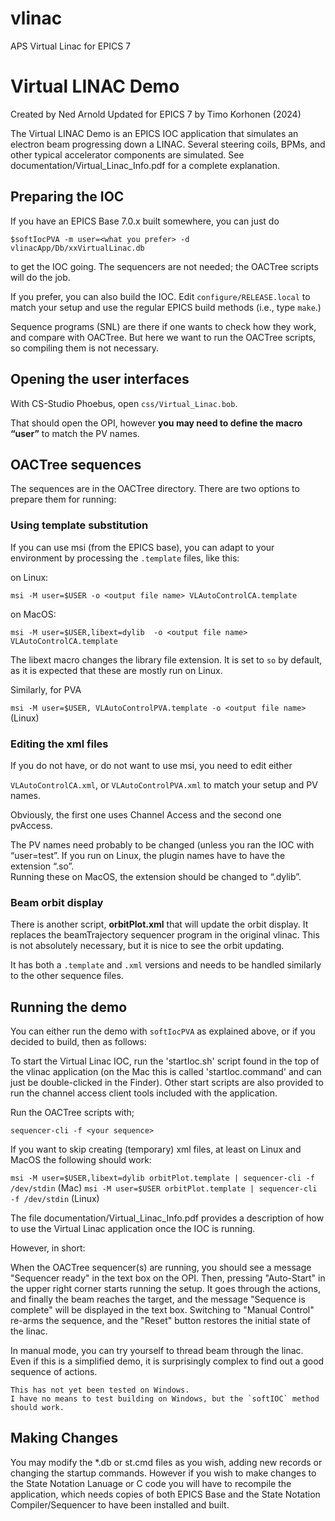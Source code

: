 # vlinac
APS Virtual Linac for EPICS 7

  Virtual LINAC Demo
  ==================
  Created by Ned Arnold
  Updated for EPICS 7 by Timo Korhonen (2024)

The Virtual LINAC Demo is an EPICS IOC application that simulates
an electron beam progressing down a LINAC. Several steering coils,
BPMs, and other typical accelerator components are simulated. See
documentation/Virtual_Linac_Info.pdf for a complete explanation.

## Preparing the IOC

If you have an EPICS Base 7.0.x built somewhere, you can just do
 
`$softIocPVA -m user=<what you prefer> -d vlinacApp/Db/xxVirtualLinac.db`
 
to get the IOC going.
The sequencers are not needed; the OACTree scripts will do the job.

If you prefer, you can also build the IOC. Edit `configure/RELEASE.local` to match your setup
and use the regular EPICS build methods (i.e., type `make`.)

Sequence programs (SNL) are there if one wants to check how they work, and compare with OACTree.
But here we want to run the OACTree scripts, so compiling them is not necessary.

## Opening the user interfaces

With CS-Studio Phoebus, open `css/Virtual_Linac.bob`.
 
That should open the OPI, however **you may need to define the macro “user”** to match the PV names.
 
## OACTree sequences

The sequences are in the OACTree directory. There are two options to prepare them for running:

### Using template substitution

If you can use msi (from the EPICS base), you can adapt to your environment by
processing the `.template` files, like this:

on Linux:

`msi -M user=$USER -o <output file name> VLAutoControlCA.template `

on MacOS:

`msi -M user=$USER,libext=dylib  -o <output file name> VLAutoControlCA.template`

The libext macro changes the library file extension. It is set to `so` by default,
as it is expected that these are mostly run on Linux.

Similarly, for PVA

`msi -M user=$USER, VLAutoControlPVA.template -o <output file name>` (Linux)

### Editing the xml files

If you do not have, or do not want to use msi, you need to edit either

`VLAutoControlCA.xml`, or `VLAutoControlPVA.xml` to match your setup and PV names.

Obviously, the first one uses Channel Access and the second one pvAccess.

The PV names need probably to be changed (unless you ran the IOC with “user=test”.
If you run on Linux, the plugin names have to have the extension “.so”.  
Running these on MacOS, the extension should be changed to “.dylib”.

### Beam orbit display

There is another script, **orbitPlot.xml** that will update the orbit display.
It replaces the beamTrajectory sequencer program in the original vlinac.
This is not absolutely necessary, but it is nice to see the orbit updating.

It has both a `.template` and `.xml` versions and needs to be handled similarly to the other sequence files.

## Running the demo

You can either run the demo with `softIocPVA` as explained above, or if you decided to build, then as follows:

To start the Virtual Linac IOC, run the 'startIoc.sh' script found
in the top of the vlinac application  (on the Mac this is called
'startIoc.command' and can just be double-clicked in the Finder).
Other start scripts are also provided to run the channel access
client tools included with the application.

Run the OACTree scripts with;

`sequencer-cli -f <your sequence>`

If you want to skip creating (temporary) xml files, at least on Linux and MacOS 
the following should work:

`msi -M user=$USER,libext=dylib orbitPlot.template | sequencer-cli -f /dev/stdin` (Mac)
`msi -M user=$USER orbitPlot.template | sequencer-cli -f /dev/stdin` (Linux)

The file documentation/Virtual_Linac_Info.pdf provides a description
of how to use the Virtual Linac application once the IOC is running.

However, in short:

When the OACTree sequencer(s) are running, you should see a message "Sequencer ready" in the
text box on the OPI. Then, pressing "Auto-Start" in the upper right corner starts running the setup.
It goes through the actions, and finally the beam reaches the target, and the message 
"Sequence is complete" will be displayed in the text box. Switching to "Manual Control" re-arms the sequence,
and the "Reset" button restores the initial state of the linac.

In manual mode, you can try yourself to thread beam through the linac. Even if this is a simplified demo,
it is surprisingly complex to find out a good sequence of actions.

```{note} Running on Windows
This has not yet been tested on Windows. 
I have no means to test building on Windows, but the `softIOC` method should work.
```

## Making Changes

You may modify the *.db or st.cmd files as you wish, adding
new records or changing the startup commands.  However if you wish
to make changes to the State Notation Lanuage or C code you will
have to recompile the application, which needs copies of both EPICS
Base and the State Notation Compiler/Sequencer to have been
installed and built.
